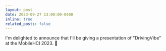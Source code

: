 ```yaml
---
layout: post
date: 2023-09-27 13:00:00-0400
inline: true
related_posts: false
---
```


I'm delighted to announce that I'll be giving a presentation of "DrivingVibe" at the MobileHCI 2023. :tada:
